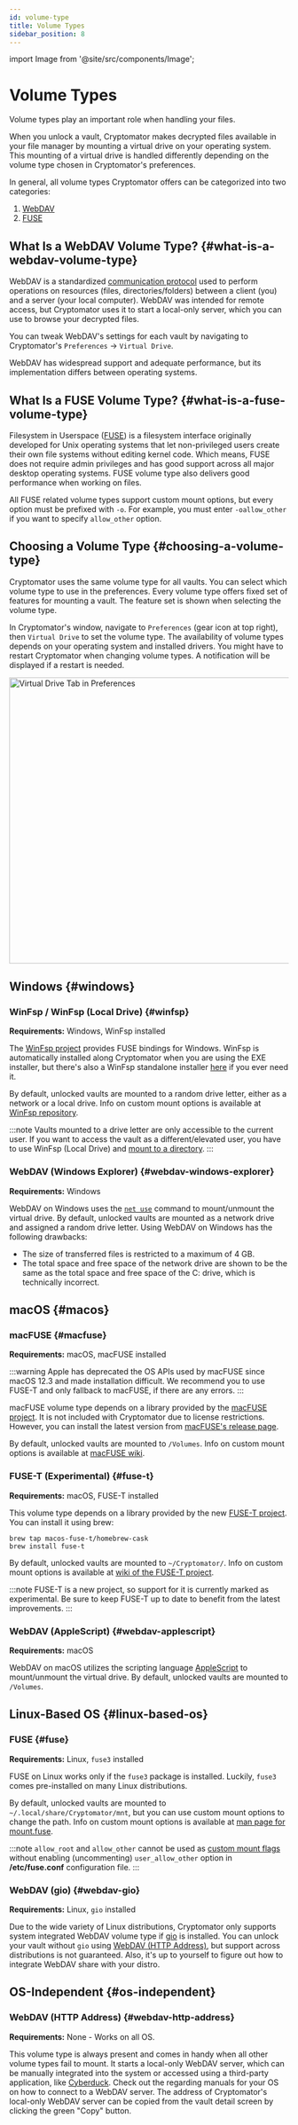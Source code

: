 ```yaml
---
id: volume-type
title: Volume Types
sidebar_position: 8
---
```


import Image from '@site/src/components/Image';

# Volume Types

Volume types play an important role when handling your files.

When you unlock a vault, Cryptomator makes decrypted files available in your file manager by mounting a virtual drive on your operating system.
This mounting of a virtual drive is handled differently depending on the volume type chosen in Cryptomator's preferences.

In general, all volume types Cryptomator offers can be categorized into two categories:

1. [WebDAV](#what-is-a-webdav-volume-type)
2. [FUSE](#what-is-a-fuse-volume-type)

## What Is a WebDAV Volume Type? {#what-is-a-webdav-volume-type}

WebDAV is a standardized [communication protocol](https://en.wikipedia.org/wiki/WebDAV) used to perform operations on resources (files, directories/folders) between a client (you) and a server (your local computer).
WebDAV was intended for remote access, but Cryptomator uses it to start a local-only server, which you can use to browse your decrypted files.

You can tweak WebDAV's settings for each vault by navigating to Cryptomator's `Preferences` → `Virtual Drive`.

WebDAV has widespread support and adequate performance, but its implementation differs between operating systems.

## What Is a FUSE Volume Type? {#what-is-a-fuse-volume-type}

Filesystem in Userspace ([FUSE](https://en.wikipedia.org/wiki/Filesystem_in_Userspace)) is a filesystem interface originally developed for Unix operating systems that let non-privileged users create their own file systems without editing kernel code.
Which means, FUSE does not require admin privileges and has good support across all major desktop operating systems.
FUSE volume type also delivers good performance when working on files.

All FUSE related volume types support custom mount options, but every option must be prefixed with `-o`.
For example, you must enter `-oallow_other` if you want to specify `allow_other` option.

## Choosing a Volume Type {#choosing-a-volume-type}

Cryptomator uses the same volume type for all vaults.
You can select which volume type to use in the preferences.
Every volume type offers fixed set of features for mounting a vault.
The feature set is shown when selecting the volume type.

In Cryptomator's window, navigate to `Preferences` (gear icon at top right), then `Virtual Drive` to set the volume type.
The availability of volume types depends on your operating system and installed drivers.
You might have to restart Cryptomator when changing volume types.
A notification will be displayed if a restart is needed.

<Image src="/img/desktop/preferences-virtual-drive.png" alt="Virtual Drive Tab in Preferences" width="762" height="516" />

## Windows {#windows}

### WinFsp / WinFsp (Local Drive) {#winfsp}

**Requirements:** Windows, WinFsp installed

The [WinFsp project](https://winfsp.dev/) provides FUSE bindings for Windows.
WinFsp is automatically installed along Cryptomator when you are using the EXE installer, but there's also a WinFsp standalone installer [here](https://winfsp.dev/rel/) if you ever need it.

By default, unlocked vaults are mounted to a random drive letter, either as a network or a local drive.
Info on custom mount options is available at [WinFsp repository](https://github.com/winfsp/winfsp/blob/c61679a35d041d843173fa3b2eba106b5ab7b01f/src/dll/fuse/fuse.c#L628-L654).

:::note
Vaults mounted to a drive letter are only accessible to the current user. If you want to access the vault as a different/elevated user, you have to use WinFsp (Local Drive) and [mount to a directory](vault-management.md#vault-options).
:::

### WebDAV (Windows Explorer) {#webdav-windows-explorer}

**Requirements:** Windows

WebDAV on Windows uses the [`net use`](https://learn.microsoft.com/en-us/previous-versions/windows/it-pro/windows-server-2012-R2-and-2012/gg651155(v=ws.11)) command to mount/unmount the virtual drive.
By default, unlocked vaults are mounted as a network drive and assigned a random drive letter.
Using WebDAV on Windows has the following drawbacks:

* The size of transferred files is restricted to a maximum of 4 GB.
* The total space and free space of the network drive are shown to be the same as the total space and free space of the C: drive, which is technically incorrect.

## macOS {#macos}

### macFUSE {#macfuse}

**Requirements:** macOS, macFUSE installed

:::warning
Apple has deprecated the OS APIs used by macFUSE since macOS 12.3 and made installation difficult. We recommend you to use FUSE-T and only fallback to macFUSE, if there are any errors.
:::

macFUSE volume type depends on a library provided by the [macFUSE project](https://osxfuse.github.io/).
It is not included with Cryptomator due to license restrictions.
However, you can install the latest version from [macFUSE's release page](https://github.com/osxfuse/osxfuse/releases).

By default, unlocked vaults are mounted to `/Volumes`.
Info on custom mount options is available at [macFUSE wiki](https://github.com/osxfuse/osxfuse/wiki/Mount-options).

### FUSE-T (Experimental) {#fuse-t}

**Requirements:** macOS, FUSE-T installed

This volume type depends on a library provided by the new [FUSE-T project](https://www.fuse-t.org/).
You can install it using brew:

```shell
brew tap macos-fuse-t/homebrew-cask
brew install fuse-t
```

By default, unlocked vaults are mounted to `~/Cryptomator/`.
Info on custom mount options is available at [wiki of the FUSE-T project](https://github.com/macos-fuse-t/fuse-t/wiki#supported-mount-options).

:::note
FUSE-T is a new project, so support for it is currently marked as experimental. Be sure to keep FUSE-T up to date to benefit from the latest improvements.
:::

### WebDAV (AppleScript) {#webdav-applescript}

**Requirements:** macOS

WebDAV on macOS utilizes the scripting language [AppleScript](https://developer.apple.com/library/archive/documentation/AppleScript/Conceptual/AppleScriptLangGuide/introduction/ASLR_intro.html) to mount/unmount the virtual drive.
By default, unlocked vaults are mounted to `/Volumes`.

## Linux-Based OS {#linux-based-os}

### FUSE {#fuse}

**Requirements:** Linux, `fuse3` installed

FUSE on Linux works only if the `fuse3` package is installed.
Luckily, `fuse3` comes pre-installed on many Linux distributions.

By default, unlocked vaults are mounted to `~/.local/share/Cryptomator/mnt`, but you can use custom mount options to change the path.
Info on custom mount options is available at [man page for mount.fuse](https://man7.org/linux/man-pages/man8/mount.fuse3.8.html).

:::note
`allow_root` and `allow_other` cannot be used as [custom mount flags](vault-management.md#vault-options) without enabling (uncommenting) `user_allow_other` option in **/etc/fuse.conf** configuration file.
:::

### WebDAV (gio) {#webdav-gio}

**Requirements:** Linux, `gio` installed

Due to the wide variety of Linux distributions, Cryptomator only supports system integrated WebDAV volume type if [gio](https://manpage.me/?gio) is installed.
You can unlock your vault without `gio` using [WebDAV (HTTP Address)](#webdav-http-address), but support across distributions is not guaranteed.
Also, it's up to yourself to figure out how to integrate WebDAV share with your distro.

## OS-Independent {#os-independent}

### WebDAV (HTTP Address) {#webdav-http-address}

**Requirements:** None - Works on all OS.

This volume type is always present and comes in handy when all other volume types fail to mount.
It starts a local-only WebDAV server, which can be manually integrated into the system or accessed using a third-party application, like [Cyberduck](https://cyberduck.io/).
Check out the regarding manuals for your OS on how to connect to a WebDAV server.
The address of Cryptomator's local-only WebDAV server can be copied from the vault detail screen by clicking the green "Copy" button.
